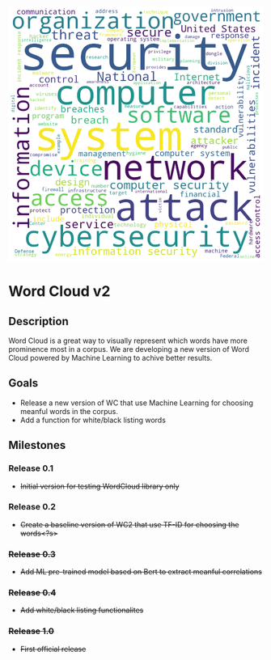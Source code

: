 <img class="aling:center" src="wordcloud_header.png" alt="word cloud image">

# Word Cloud v2

## Description
Word Cloud is a great way to visually represent which words have more prominence most in a corpus.
We are developing a new version of Word Cloud powered by Machine Learning to achive better results. 

## Goals
- Release a new version of WC that use Machine Learning for choosing meanful words in the corpus.
- Add a function for white/black listing words

## Milestones

### Release 0.1
- <s>Initial version for testing WordCloud library only</s>

### Release 0.2
- <s>Create a baseline version of WC2 that use TF-ID for choosing the words<?s>

### Release 0.3
- Add ML pre-trained model based on Bert to extract meanful correlations

### Release 0.4
- Add white/black listing functionalites

### Release 1.0
- First official release

